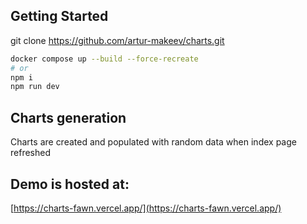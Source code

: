 ## Getting Started

git clone https://github.com/artur-makeev/charts.git

```bash
docker compose up --build --force-recreate
# or
npm i
npm run dev
```

## Charts generation

Charts are created and populated with random data when index page refreshed

## Demo is hosted at:

[https://charts-fawn.vercel.app/](https://charts-fawn.vercel.app/)